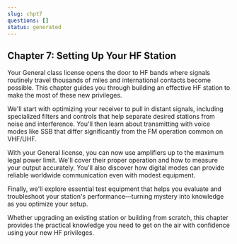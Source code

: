 ```yaml
---
slug: chpt7
questions: []
status: generated
---
```


## Chapter 7: Setting Up Your HF Station

Your General class license opens the door to HF bands where signals routinely travel thousands of miles and international contacts become possible. This chapter guides you through building an effective HF station to make the most of these new privileges.

We'll start with optimizing your receiver to pull in distant signals, including specialized filters and controls that help separate desired stations from noise and interference. You'll then learn about transmitting with voice modes like SSB that differ significantly from the FM operation common on VHF/UHF.

With your General license, you can now use amplifiers up to the maximum legal power limit. We'll cover their proper operation and how to measure your output accurately. You'll also discover how digital modes can provide reliable worldwide communication even with modest equipment.

Finally, we'll explore essential test equipment that helps you evaluate and troubleshoot your station's performance—turning mystery into knowledge as you optimize your setup.

Whether upgrading an existing station or building from scratch, this chapter provides the practical knowledge you need to get on the air with confidence using your new HF privileges.
